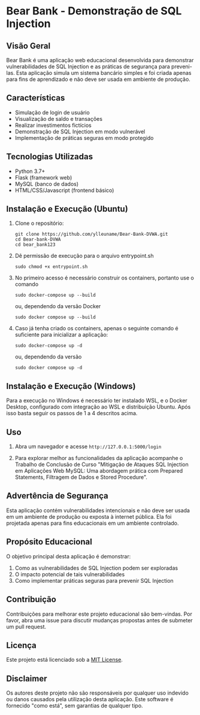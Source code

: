 # Bear Bank - Demonstração de SQL Injection

## Visão Geral

Bear Bank é uma aplicação web educacional desenvolvida para demonstrar vulnerabilidades de SQL Injection e as práticas de segurança para preveni-las. Esta aplicação simula um sistema bancário simples e foi criada apenas para fins de aprendizado e não deve ser usada em ambiente de produção.

## Características

- Simulação de login de usuário
- Visualização de saldo e transações
- Realizar investimentos fictícios
- Demonstração de SQL Injection em modo vulnerável
- Implementação de práticas seguras em modo protegido

## Tecnologias Utilizadas

- Python 3.7+
- Flask (framework web)
- MySQL (banco de dados)
- HTML/CSS/Javascript (frontend básico)

## Instalação e Execução (Ubuntu)

1. Clone o repositório:
   ```
   git clone https://github.com/ylleuname/Bear-Bank-DVWA.git
   cd Bear-bank-DVWA
   cd bear_bank123
   ```

2. Dê permissão de execução para o arquivo entrypoint.sh
   ```
   sudo chmod +x entrypoint.sh
   ```

3. No primeiro acesso é necessário construir os containers, portanto use o comando
   ```
   sudo docker-compose up --build
   ```
   ou, dependendo da versão Docker

   ```
   sudo docker compose up --build
   ```

5. Caso já tenha criado os containers, apenas o seguinte comando é suficiente para inicializar a aplicação:
   ```
   sudo docker-compose up -d
   ```
   ou, dependendo da versão
   ```
   sudo docker compose up -d
   ```

## Instalação e Execução (Windows)
Para a execução no Windows é necessário ter instalado WSL, e o Docker Desktop, configurado com integração ao WSL e distribuição Ubuntu. Após isso basta seguir os passos de 1 a 4 descritos acima.


## Uso

1. Abra um navegador e acesse `http://127.0.0.1:5000/login`

2. Para explorar melhor as funcionalidades da aplicação acompanhe o Trabalho de Conclusão de Curso "Mitigação de Ataques SQL Injection em Aplicações Web MySQL: Uma abordagem prática com Prepared Statements, Filtragem de Dados e Stored Procedure".

## Advertência de Segurança

Esta aplicação contém vulnerabilidades intencionais e não deve ser usada em um ambiente de produção ou exposta à internet pública. Ela foi projetada apenas para fins educacionais em um ambiente controlado.

## Propósito Educacional

O objetivo principal desta aplicação é demonstrar:
1. Como as vulnerabilidades de SQL Injection podem ser exploradas
2. O impacto potencial de tais vulnerabilidades
3. Como implementar práticas seguras para prevenir SQL Injection

## Contribuição

Contribuições para melhorar este projeto educacional são bem-vindas. Por favor, abra uma issue para discutir mudanças propostas antes de submeter um pull request.

## Licença

Este projeto está licenciado sob a [MIT License](https://opensource.org/licenses/MIT).

## Disclaimer

Os autores deste projeto não são responsáveis por qualquer uso indevido ou danos causados pela utilização desta aplicação. Este software é fornecido "como está", sem garantias de qualquer tipo.
